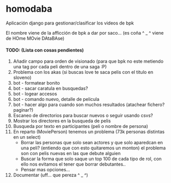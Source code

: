 # homodaba
Aplicación django para gestionar/clasificar los videos de bpk

El nombre viene de la afficción de bpk a dar por saco... (es coña ^ _ ^ viene de 
HOme MOvie DAtaBAse)

#### TODO: (Lista con cosas pendientes)
1. Añadir campo para orden de visionado (para que bpk no este metiendo una 
tag por cada peli dentro de una saga :P)
1. Problema con los akas (si buscas love te saca pelis con el titulo en sloveno)
1. bot - formatear bonito
1. bot - sacar caratula en busquedas?
1. bot - logear accesos
1. bot - comando nuevo, detalle de pelicula
1. bot - hacer algo para cuando son muchos resultados (atachear fichero? paginar?)
1. Escaneo de directorios para buscar nuevos o seguir usando csvs?
1. Mostrar los directores en la busqueda de pelis
1. Busqueda por texto en participantes (peli o nombre de persona)
1. En reparto (MoviePerson) tenemos un problema (73k personas distintas en un 
    select)
    - Borrar las personas que solo sean actores y que solo aparedcan en una 
        peli? (entiendo que con esto quitaremos un monton) el problema son con
        pelis nuevas en las que debute alguien
    - Buscar la forma que solo saque un top 100 de cada tipo de rol, con ello
        nos evitamos el tener que borrar debutantes..
    - Pensar mas opciones...
1. Documentar (uff... que pereza  ^ _ ^)

